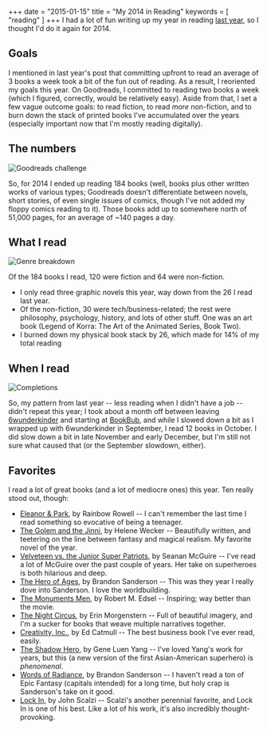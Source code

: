 +++
date = "2015-01-15"
title = "My 2014 in Reading"
keywords = [ "reading" ]
+++
I had a lot of fun writing up my year in reading [last year](http://benscofield.com/my-2013-in-reading/), so I thought I'd do it again for 2014.

## Goals

I mentioned in last year's post that committing upfront to read an average of 3 books a week took a bit of the fun out of reading. As a result, I reoriented my goals this year. On Goodreads, I committed to reading two books a week (which I figured, correctly, would be relatively easy). Aside from that, I set a few vague outcome goals: to read fiction, to read *more* non-fiction, and to burn down the stack of printed books I've accumulated over the years (especially important now that I'm mostly reading digitally).

## The numbers

![Goodreads challenge](https://raw.githubusercontent.com/bscofield/bscofield.github.com/source/images/2014-reading-challenge.png)

So, for 2014 I ended up reading 184 books (well, books plus other written works of various types; Goodreads doesn't differentiate between novels, short stories, of even single issues of comics, though I've not added my floppy comics reading to it). Those books add up to somewhere north of 51,000 pages, for an average of ~140 pages a day.

## What I read

![Genre breakdown](https://raw.githubusercontent.com/bscofield/bscofield.github.com/source/images/2014-what-i-read.png)

Of the 184 books I read, 120 were fiction and 64 were non-fiction.

  * I only read three graphic novels this year, way down from the 26 I read last year.
  * Of the non-fiction, 30 were tech/business-related; the rest were philosophy, psychology, history, and lots of other stuff. One was an art book (Legend of Korra: The Art of the Animated Series, Book Two).
  * I burned down my physical book stack by 26, which made for 14% of my total reading


## When I read

![Completions](https://raw.githubusercontent.com/bscofield/bscofield.github.com/source/images/2014-when-i-read.png)

So, my pattern from last year -- less reading when I didn't have a job -- didn't repeat this year; I took about a month off between leaving [6wunderkinder](http://6wunderkinder.com/) and starting at [BookBub](https://www.bookbub.com/home), and while I slowed down a bit as I wrapped up with 6wunderkinder in September, I read 12 books in October. I did slow down a bit in late November and early December, but I'm still not sure what caused that (or the September slowdown, either).

## Favorites

I read a lot of great books (and a lot of mediocre ones) this year. Ten really stood out, though:

  * [Eleanor & Park](http://www.amazon.com/gp/product/B008SAZHLQ/ref=as_li_tl?ie=UTF8&camp=1789&creative=390957&creativeASIN=B008SAZHLQ&linkCode=as2&tag=culanncom-20&linkId=TUF2TQVEP7TXKRCU), by Rainbow Rowell -- I can't remember the last time I read something so evocative of being a teenager.
  * [The Golem and the Jinni](http://www.amazon.com/gp/product/B008QXVDJ0/ref=as_li_tl?ie=UTF8&camp=1789&creative=390957&creativeASIN=B008QXVDJ0&linkCode=as2&tag=culanncom-20&linkId=MZLEJO335ANMYAAM), by Helene Wecker -- Beautifully written, and teetering on the line between fantasy and magical realism. My favorite novel of the year.
  * [Velveteen vs. the Junior Super Patriots](http://www.amazon.com/gp/product/B00AI3C7LE/ref=as_li_tl?ie=UTF8&camp=1789&creative=390957&creativeASIN=B00AI3C7LE&linkCode=as2&tag=culanncom-20&linkId=IJPIU67XZU5HPQQY), by Seanan McGuire -- I've read a lot of McGuire over the past couple of years. Her take on superheroes is both hilarious and deep.
  * [The Hero of Ages](http://www.amazon.com/gp/product/B002LC8HF0/ref=as_li_tl?ie=UTF8&camp=1789&creative=390957&creativeASIN=B002LC8HF0&linkCode=as2&tag=culanncom-20&linkId=XNHEZKPKAUVTELEX), by Brandon Sanderson -- This was they year I really dove into Sanderson. I love the worldbuilding.
  * [The Monuments Men](http://www.amazon.com/gp/product/B002LHRLNE/ref=as_li_tl?ie=UTF8&camp=1789&creative=390957&creativeASIN=B002LHRLNE&linkCode=as2&tag=culanncom-20&linkId=LWP35QN4FYTS6L5I), by Robert M. Edsel -- Inspiring; way better than the movie.
  * [The Night Circus](http://www.amazon.com/gp/product/B004J4WKTW/ref=as_li_tl?ie=UTF8&camp=1789&creative=390957&creativeASIN=B004J4WKTW&linkCode=as2&tag=culanncom-20&linkId=TAWXHBYSYM23KSHB), by Erin Morgenstern -- Full of beautiful imagery, and I'm a sucker for books that weave multiple narratives together.
  * [Creativity, Inc.](http://www.amazon.com/gp/product/B00FUZQYBO/ref=as_li_tl?ie=UTF8&camp=1789&creative=390957&creativeASIN=B00FUZQYBO&linkCode=as2&tag=culanncom-20&linkId=5CKCTCU67A3DTWTN), by Ed Catmull -- The best business book I've ever read, easily.
  * [The Shadow Hero](http://www.amazon.com/gp/product/B00LDR85LK/ref=as_li_tl?ie=UTF8&camp=1789&creative=390957&creativeASIN=B00LDR85LK&linkCode=as2&tag=culanncom-20&linkId=KFBPXK6LOACXKJU6), by Gene Luen Yang -- I've loved Yang's work for years, but this (a new version of the first Asian-American superhero) is *phenomenal*.
  * [Words of Radiance](http://www.amazon.com/gp/product/B00DA6YEKS/ref=as_li_tl?ie=UTF8&camp=1789&creative=390957&creativeASIN=B00DA6YEKS&linkCode=as2&tag=culanncom-20&linkId=X6PFPYBGLBVC5QDP), by Brandon Sanderson -- I haven't read a ton of Epic Fantasy (capitals intended) for a long time, but holy crap is Sanderson's take on it good.
  * [Lock In](http://www.amazon.com/gp/product/B00IHCBE1C/ref=as_li_tl?ie=UTF8&camp=1789&creative=390957&creativeASIN=B00IHCBE1C&linkCode=as2&tag=culanncom-20&linkId=5BR2JEZSHIZMOFH4), by John Scalzi -- Scalzi's another perennial favorite, and Lock In is one of his best. Like a lot of his work, it's also incredibly thought-provoking.
